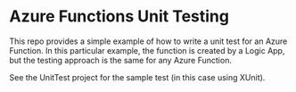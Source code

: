 # Azure Functions Unit Testing

This repo provides a simple example of how to write a unit test for an Azure Function. In this particular example, the function is created by a Logic App, but the testing approach is the same for any Azure Function.

See the UnitTest project for the sample test (in this case using XUnit).

